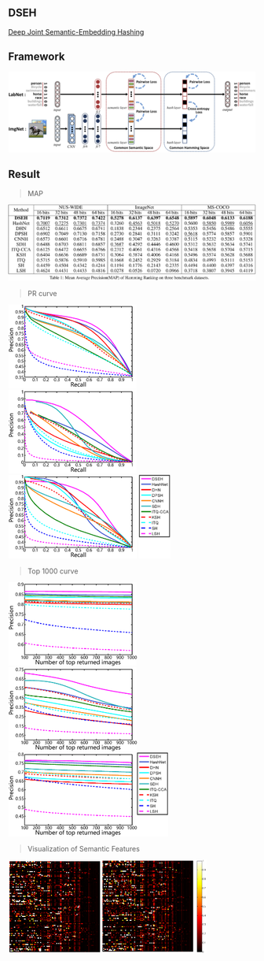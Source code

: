 ## DSEH
[Deep Joint Semantic-Embedding Hashing](https://www.ijcai.org/proceedings/2018/0332.pdf)

## Framework
![Framework](framework.png)

## Result
>MAP

![map](fig/map.png)
>PR curve

<img src="fig/pr_nuswide_32.png" height="170"/> <img src="fig/pr_imagenet_32.png" height="170"/> <img src="fig/pr_coco_32.png" height="170"/> <img src="fig/next.png" height="170"/> 

>Top 1000 curve

<img src="fig/Top1000_nuswide_32.png" height="170"/><img src="fig/Top1000_imagenet_32.png" height="170"/><img src="fig/Top1000_coco_32.png" height="170"/><img src="fig/next.png" height="170"/>

>Visualization of Semantic Features

<img src="fig/label_hot.png" height="190"/><img src="fig/image_hot.png" height="190"/>
